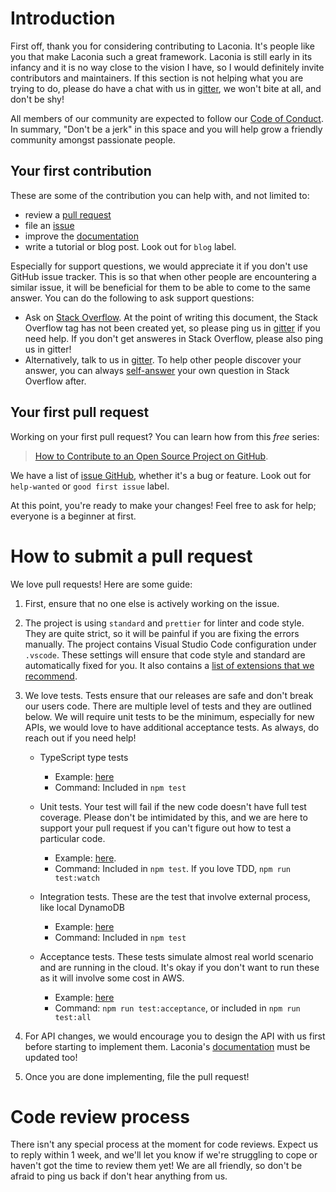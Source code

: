 # Introduction

First off, thank you for considering contributing to Laconia. It's people like
you that make Laconia such a great framework. Laconia is still early in its
infancy and it is no way close to the vision I have, so I would definitely
invite contributors and maintainers. If this section is not helping what you are
trying to do, please do have a chat with us in
[gitter](https://gitter.im/laconiajs/laconia), we won't bite at all, and don't
be shy!

All members of our community are expected to follow our
[Code of Conduct](CODE_OF_CONDUCT.md). In summary, "Don't be a jerk" in this
space and you will help grow a friendly community amongst passionate people.

## Your first contribution

These are some of the contribution you can help with, and not limited to:

- review a [pull request](https://github.com/laconiajs/laconia/pulls)
- file an [issue](https://github.com/laconiajs/laconia/issues)
- improve the [documentation](https://github.com/laconiajs/website)
- write a tutorial or blog post. Look out for `blog` label.

Especially for support questions, we would appreciate it if you don't use GitHub
issue tracker. This is so that when other people are encountering a similar
issue, it will be beneficial for them to be able to come to the same answer. You
can do the following to ask support questions:

- Ask on [Stack Overflow](https://stackoverflow.com/questions/tagged/laconiajs).
  At the point of writing this document, the Stack Overflow tag has not been
  created yet, so please ping us in
  [gitter](https://gitter.im/laconiajs/laconia) if you need help. If you don't
  get answeres in Stack Overflow, please also ping us in gitter!
- Alternatively, talk to us in [gitter](https://gitter.im/laconiajs/laconia). To
  help other people discover your answer, you can always
  [self-answer](https://stackoverflow.com/help/self-answer) your own question in
  Stack Overflow after.

## Your first pull request

Working on your first pull request? You can learn how from this _free_ series:

> [How to Contribute to an Open Source Project on GitHub](https://egghead.io/series/how-to-contribute-to-an-open-source-project-on-github).

We have a list of [issue GitHub](https://github.com/laconiajs/laconia/issues),
whether it's a bug or feature. Look out for `help-wanted` or `good first issue`
label.

At this point, you're ready to make your changes! Feel free to ask for help;
everyone is a beginner at first.

# How to submit a pull request

We love pull requests! Here are some guide:

1. First, ensure that no one else is actively working on the issue.

2. The project is using `standard` and `prettier` for linter and code style.
   They are quite strict, so it will be painful if you are fixing the errors
   manually. The project contains Visual Studio Code configuration under
   `.vscode`. These settings will ensure that code style and standard are
   automatically fixed for you. It also contains a
   [list of extensions that we recommend](https://code.visualstudio.com/docs/editor/extension-gallery#_workspace-recommended-extensions).

3. We love tests. Tests ensure that our releases are safe and don't break our
   users code. There are multiple level of tests and they are outlined below. We
   will require unit tests to be the minimum, especially for new APIs, we would
   love to have additional acceptance tests. As always, do reach out if you need
   help!

   - TypeScript type tests

     - Example:
       [here](https://github.com/laconiajs/laconia/blob/master/packages/laconia-core/test/types/index.ts)
     - Command: Included in `npm test`

   - Unit tests. Your test will fail if the new code doesn't have full test
     coverage. Please don't be intimidated by this, and we are here to support
     your pull request if you can't figure out how to test a particular code.

     - Example:
       [here](https://github.com/laconiajs/laconia/blob/master/packages/laconia-core/test/laconia.spec.js).
     - Command: Included in `npm test`. If you love TDD, `npm run test:watch`

   - Integration tests. These are the test that involve external process, like
     local DynamoDB

     - Example:
       [here](https://github.com/laconiajs/laconia/tree/master/packages/laconia-batch/integration-test)
     - Command: Included in `npm test`

   - Acceptance tests. These tests simulate almost real world scenario and are
     running in the cloud. It's okay if you don't want to run these as it will
     involve some cost in AWS.

     - Example:
       [here](https://github.com/laconiajs/laconia/tree/master/packages/laconia-acceptance-test)
     - Command: `npm run test:acceptance`, or included in `npm run test:all`

4. For API changes, we would encourage you to design the API with us first
   before starting to implement them. Laconia's
   [documentation](https://github.com/laconiajs/website) must be updated too!

5. Once you are done implementing, file the pull request!

# Code review process

There isn't any special process at the moment for code reviews. Expect us to
reply within 1 week, and we'll let you know if we're struggling to cope or
haven't got the time to review them yet! We are all friendly, so don't be afraid
to ping us back if don't hear anything from us.

